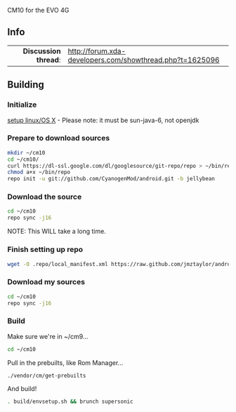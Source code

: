 CM10 for the EVO 4G

## Info

|||
|-----------------------------------:|:--------------------------|
|**Discussion thread**: | http://forum.xda-developers.com/showthread.php?t=1625096

## Building 

### Initialize
[setup linux/OS X](http://source.android.com/source/initializing.html) - Please note: it must be sun-java-6, not openjdk

### Prepare to download sources
```bash
mkdir ~/cm10
cd ~/cm10/
curl https://dl-ssl.google.com/dl/googlesource/git-repo/repo > ~/bin/repo
chmod a+x ~/bin/repo
repo init -u git://github.com/CyanogenMod/android.git -b jellybean
```

### Download the source
```bash
cd ~/cm10
repo sync -j16
```
NOTE: This WILL take a long time.

### Finish setting up repo
```bash
wget -O .repo/local_manifest.xml https://raw.github.com/jmztaylor/android_device_htc_supersonic/jellybean/Manifest/local_manifest.xml
```

### Download my sources
```bash
cd ~/cm10
repo sync -j16
```

### Build
Make sure we're in ~/cm9...
```bash
cd ~/cm10
```
Pull in the prebuilts, like Rom Manager...
```bash
./vendor/cm/get-prebuilts
```
And build!
```bash
. build/envsetup.sh && brunch supersonic
```

